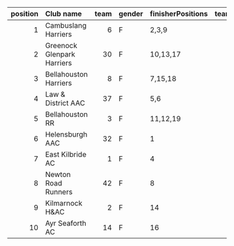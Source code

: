 |   position | Club name                  |   team | gender   | finisherPositions   |   teamPoints |   penaltyPoints |   totalPoints |   totalFinishers | Website                                    |
|-----------:|:---------------------------|-------:|:---------|:--------------------|-------------:|----------------:|--------------:|-----------------:|:-------------------------------------------|
|          1 | Cambuslang Harriers        |      6 | F        | 2,3,9               |           14 |               0 |            14 |                3 | https://cambuslangharriers.org/            |
|          2 | Greenock Glenpark Harriers |     30 | F        | 10,13,17            |           40 |               0 |            40 |                5 | https://greenockglenparkharriers.com/      |
|          3 | Bellahouston Harriers      |      8 | F        | 7,15,18             |           40 |               0 |            40 |                3 | http://www.bellahoustonharriers.co.uk/     |
|          4 | Law & District AAC         |     37 | F        | 5,6                 |           11 |              31 |            42 |                2 | http://www.lawaac.co.uk/                   |
|          5 | Bellahouston RR            |      3 | F        | 11,12,19            |           42 |               0 |            42 |                3 | https://www.bellahoustonroadrunners.co.uk/ |
|          6 | Helensburgh AAC            |     32 | F        | 1                   |            1 |              62 |            63 |                1 | https://www.helensburghaac.com/            |
|          7 | East Kilbride AC           |      1 | F        | 4                   |            4 |              62 |            66 |                1 | http://www.ekac.org.uk/                    |
|          8 | Newton Road Runners        |     42 | F        | 8                   |            8 |              62 |            70 |                1 | https://www.newton-roadrunners.com/        |
|          9 | Kilmarnock H&AC            |      2 | F        | 14                  |           14 |              62 |            76 |                1 | http://www.kilmarnockharriers.com/         |
|         10 | Ayr Seaforth AC            |     14 | F        | 16                  |           16 |              62 |            78 |                1 | https://www.ayrseaforth.co.uk/             |